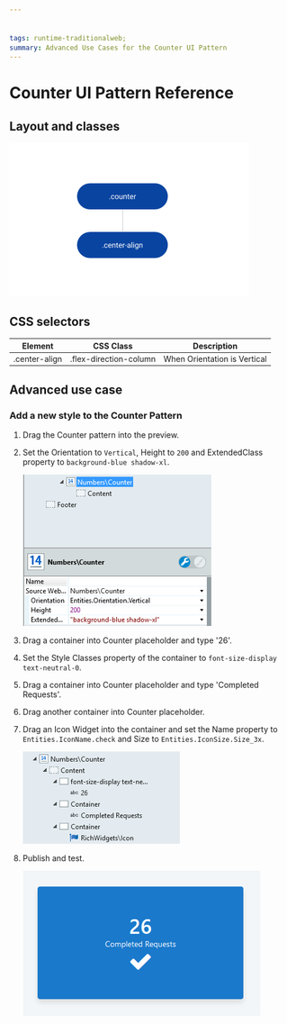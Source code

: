 ```yaml
---


tags: runtime-traditionalweb; 
summary: Advanced Use Cases for the Counter UI Pattern
---
```


# Counter UI Pattern Reference

## Layout and classes

![](<images/counter-image-2.png>)

## CSS selectors

| **Element** |  **CSS Class** |  **Description**  |
| --- | --- | --- |
| .center-align | .flex-direction-column |  When Orientation is Vertical  |

## Advanced use case

### Add a new style to the Counter Pattern

1. Drag the Counter pattern into the preview.

1. Set the Orientation to `Vertical`, Height to `200` and ExtendedClass property to `background-blue shadow-xl`.

    ![](<images/counter-image-3.png>)

1. Drag a container into Counter placeholder and type '26'.

1. Set the Style Classes property of the container to `font-size-display text-neutral-0`.

1. Drag a container into Counter placeholder and type 'Completed Requests'.

1. Drag another container into Counter placeholder.

1. Drag an Icon Widget into the container and set the Name property to `Entities.IconName.check` and Size to `Entities.IconSize.Size_3x`.
    
    ![](<images/counter-image-4.png>)

1. Publish and test.
    
    ![](<images/counter-image-5.png>)
